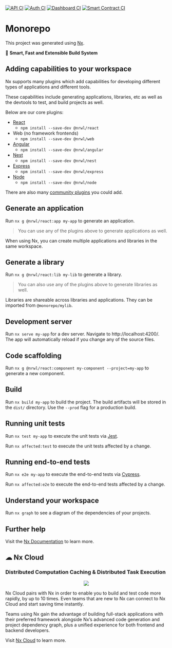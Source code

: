 [![API CI](https://github.com/thxprotocol/monorepo/actions/workflows/api.yml/badge.svg?branch=main)](https://github.com/thxprotocol/monorepo/actions/workflows/api.yml)
[![Auth CI](https://github.com/thxprotocol/monorepo/actions/workflows/auth.yml/badge.svg?branch=main)](https://github.com/thxprotocol/monorepo/actions/workflows/auth.yml)
[![Dashboard CI](https://github.com/thxprotocol/monorepo/actions/workflows/dashboard.yml/badge.svg?branch=main)](https://github.com/thxprotocol/monorepo/actions/workflows/dashboard.yml)
[![Smart Contract CI](https://github.com/thxprotocol/monorepo/actions/workflows/contracts.yml/badge.svg?branch=main)](https://github.com/thxprotocol/monorepo/actions/workflows/contracts.yml)

# Monorepo

This project was generated using [Nx](https://nx.dev).

🔎 **Smart, Fast and Extensible Build System**

## Adding capabilities to your workspace

Nx supports many plugins which add capabilities for developing different types of applications and different tools.

These capabilities include generating applications, libraries, etc as well as the devtools to test, and build projects as well.

Below are our core plugins:

-   [React](https://reactjs.org)
    -   `npm install --save-dev @nrwl/react`
-   Web (no framework frontends)
    -   `npm install --save-dev @nrwl/web`
-   [Angular](https://angular.io)
    -   `npm install --save-dev @nrwl/angular`
-   [Nest](https://nestjs.com)
    -   `npm install --save-dev @nrwl/nest`
-   [Express](https://expressjs.com)
    -   `npm install --save-dev @nrwl/express`
-   [Node](https://nodejs.org)
    -   `npm install --save-dev @nrwl/node`

There are also many [community plugins](https://nx.dev/community) you could add.

## Generate an application

Run `nx g @nrwl/react:app my-app` to generate an application.

> You can use any of the plugins above to generate applications as well.

When using Nx, you can create multiple applications and libraries in the same workspace.

## Generate a library

Run `nx g @nrwl/react:lib my-lib` to generate a library.

> You can also use any of the plugins above to generate libraries as well.

Libraries are shareable across libraries and applications. They can be imported from `@monorepo/mylib`.

## Development server

Run `nx serve my-app` for a dev server. Navigate to http://localhost:4200/. The app will automatically reload if you change any of the source files.

## Code scaffolding

Run `nx g @nrwl/react:component my-component --project=my-app` to generate a new component.

## Build

Run `nx build my-app` to build the project. The build artifacts will be stored in the `dist/` directory. Use the `--prod` flag for a production build.

## Running unit tests

Run `nx test my-app` to execute the unit tests via [Jest](https://jestjs.io).

Run `nx affected:test` to execute the unit tests affected by a change.

## Running end-to-end tests

Run `nx e2e my-app` to execute the end-to-end tests via [Cypress](https://www.cypress.io).

Run `nx affected:e2e` to execute the end-to-end tests affected by a change.

## Understand your workspace

Run `nx graph` to see a diagram of the dependencies of your projects.

## Further help

Visit the [Nx Documentation](https://nx.dev) to learn more.

## ☁ Nx Cloud

### Distributed Computation Caching & Distributed Task Execution

<p style="text-align: center;"><img src="https://raw.githubusercontent.com/nrwl/nx/master/images/nx-cloud-card.png"></p>

Nx Cloud pairs with Nx in order to enable you to build and test code more rapidly, by up to 10 times. Even teams that are new to Nx can connect to Nx Cloud and start saving time instantly.

Teams using Nx gain the advantage of building full-stack applications with their preferred framework alongside Nx’s advanced code generation and project dependency graph, plus a unified experience for both frontend and backend developers.

Visit [Nx Cloud](https://nx.app/) to learn more.
